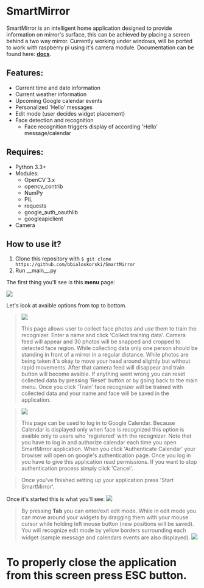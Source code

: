 
SmartMirror
===========

SmartMirror is an intelligent home application designed to provide information on
mirror's surface, this can be achieved by placing a screen behind a two way mirror.
Currently working under windows, will be ported to work with raspberry pi using 
it's camera module.
Documentation can be found here: [**docs**](https://bbialoskorski.github.io/SmartMirror/).

Features:
---------
- Current time and date information
- Current weather information
- Upcoming Google calendar events
- Personalized 'Hello' messages
- Edit mode (user decides widget placement)
- Face detection and recognition
  - Face recognition triggers display of according 'Hello' message/calendar 

Requires:
---------
- Python 3.3+
- Modules:
	- OpenCV 3.x
	- opencv_contrib
	- NumPy
	- PIL
	- requests
	- google_auth_oauthlib
	- googleapiclient
- Camera

How to use it?
-------------
1. Clone this repository with `$ git clone https://github.com/bbialoskorski/SmartMirror`
2. Run \_\_main__.py

The first thing you'll see is this **menu** page:

![](https://i.imgur.com/UAtIVD8.png)

Let's look at avaible options from top to bottom.

>![](https://i.imgur.com/B1wQ1UQ.png)
>
> This page allows user to collect face photos and use them to train the recognizer. 
> Enter a name and click 'Collect training data'. Camera feed will appear and 30 photos
> will be snapped and cropped to detected face region. While collecting data only one
> person should be standing in front of a mirror in a regular distance. While photos are 
> being taken it's okay to move your head around slightly but without rapid movements.
> After that camera feed will disappear and train button will become avaible. If anything
> went wrong you can reset collected data by pressing 'Reset' button or by going back
> to the main menu. Once you click 'Train' face recognizer will be trained with collected
> data and your name and face will be saved in the application.

>![](https://i.imgur.com/AQyOGGA.png)
>
> This page can be used to log in to Google Calendar. Because Calendar is displayed
> only when face is recognized this option is avaible only to users who 'registered' with
> the recognizer. Note that you have to log in and authorize calendar each time you open
>  SmartMirror application. When you click 'Authenticate Calendar' your browser will
>  open on google's authentication page. Once you log in you have to give this application
>  read permissions. If you want to stop authentication process simply click 'Cancel'.

> Once you've finished setting up your application press 'Start SmartMirror'. 

Once it's started this is what you'll see:
![](https://i.imgur.com/4uh4Wd1.png)
> By pressing **Tab** you can enter/exit edit mode. While in edit mode you can move
> around your widgets by dragging them with your mouse cursor while holding left
> mouse button (new positions will be saved). You will recognize edit mode by yellow
> borders surrounding each widget (sample message and calendars events are also 
> displayed).
![](https://i.imgur.com/Acw3xlY.png)

# To properly close the application from this screen press ESC button.